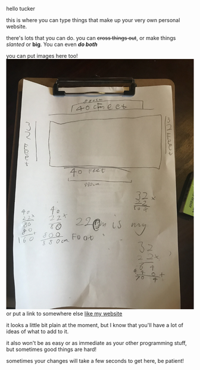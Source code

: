 
hello tucker

this is where you can type things that make up your very own personal website.

there's lots that you can do.
you can ~~cross things out~~, or make things *slanted* or **big**. You can even ***do both***

you can put images here too! ![some random maths work](/images/maths.jpeg) or put a link to somewhere else [like my website](https://gabrieldwyer.com)

it looks a little bit plain at the moment, but I know that you'll have a lot of ideas of what to add to it.

it also won't be as easy or as immediate as your other programming stuff, but sometimes good things are hard!

sometimes your changes will take a few seconds to get here, be patient!
